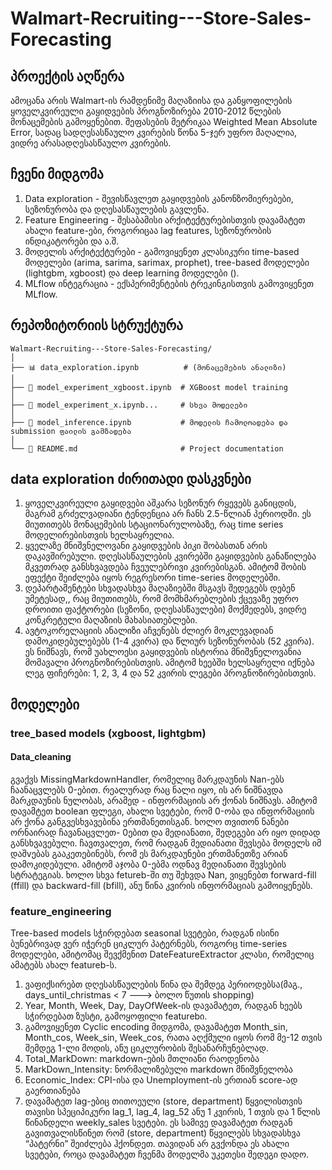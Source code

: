 # Walmart-Recruiting---Store-Sales-Forecasting

## პროექტის აღწერა
ამოცანა არის Walmart-ის რამდენიმე მაღაზიისა და განყოფილების ყოველკვირეული გაყიდვების პროგნოზირება 2010-2012 წლების მონაცემების გამოყენებით. შეფასების მეტრიკაა Weighted Mean Absolute Error, სადაც სადღესასწაულო კვირების წონა 5-ჯერ უფრო მაღალია, ვიდრე არასადღესასწაულო კვირების. 

## ჩვენი მიდგომა
1) Data exploration - შევისწავლეთ გაყიდვების კანონზომიერებები, სეზონურობა და დღესასწაულების გავლენა.
2) Feature Engineering - შესაბამისი არქიტექტურებისთვის დავამატეთ ახალი feature-ები, როგორიცაა lag features, სეზონურობის ინდიკატორები და ა.შ.
3) მოდელის არქიტექტურები - გამოვიყენეთ კლასიკური time-based მოდელები (arima, sarima, sarimax, prophet), tree-based მოდელები (lightgbm, xgboost) და deep learning მოდელები ().
4) MLflow ინტეგრაცია - ექსპერიმენტების ტრეკინგისთვის გამოვიყენეთ MLflow.

## რეპოზიტორიის სტრუქტურა



```text
Walmart-Recruiting---Store-Sales-Forecasting/
│
├── 📊 data_exploration.ipynb          # (მონაცემების ანალიზი)
│
├── 🤖 model_experiment_xgboost.ipynb  # XGBoost model training
│
├── 🤖 model_experiment_x.ipynb...     # სხვა მოდელები
│
├── 🚀 model_inference.ipynb           # მოდელის ჩამოლოადება და submission ფაილის გამზადება
│
└── 📝 README.md                       # Project documentation

```

## data exploration ძირითადი დასკვნები

1) ყოველკვირეული გაყიდვები აშკარა სეზონურ რყევებს განიცდის, მაგრამ გრძელვადიანი ტენდენცია არ ჩანს 2.5-წლიან პერიოდში. ეს მიუთითებს მონაცემების სტაციონარულობაზე, რაც time series მოდელირებისთვის ხელსაყრელია.
2) ყველაზე მნიშვნელოვანი გაყიდვების პიკი შობასთან არის დაკავშირებული. დღესასწაულების კვირებში გაყიდვების განაწილება მკვეთრად განსხვავდება ჩვეულებრივი კვირებისგან. ამიტომ შობის ეფექტი შეიძლება იყოს რეგრესორი time-series მოდელებში.
3) დეპარტამენტები სხვადასხვა მაღაზიებში მსგავს შედეგებს დებენ უმეტესად,, რაც მიუთითებს, რომ მომხმარებლების ქცევაზე უფრო დროითი ფაქტორები (სეზონი, დღესასწაულები) მოქმედებს, ვიდრე კონკრეტული მაღაზიის მახასიათებლები.
4) ავტოკორელაციის ანალიზი აჩვენებს ძლიერ მოკლევადიან დამოკიდებულებებს (1-4 კვირა) და წლიურ სეზონურობას (52 კვირა). ეს ნიშნავს, რომ უახლოესი გაყიდვების ისტორია მნიშვნელოვანია მომავალი პროგნოზირებისთვის. ამიტომ ხეებში ხელსაყრელი იქნება ლეგ ფიჩერები: 1, 2, 3, 4 და 52 კვირის ლეგები პროგნოზირებისთვის.

## მოდელები

### tree_based models (xgboost, lightgbm)

#### Data_cleaning
გვაქვს MissingMarkdownHandler, რომელიც მარკდაუნის Nan-ებს ჩაანაცვლებს 0-ებით. რეალურად რაც ნალი იყო, ის არ ნიშნავდა მარკდაუნის ნულობას, არამედ - ინფორმაციის არ ქონას ნიშნავს. ამიტომ დავამტეთ boolean ფლეგი, ახალი სვეტები, რომ 0-ობა და ინფორმაციის არ ქონა განგვესხვავებინა ერთმანეთისგან. ხოლო თვითონ ნანები ორნაირად ჩავანაცვლეთ- 0ებით და მედიანათი, შედეგები არ იყო დიდად განსხვავებული. ჩავთვალეთ, რომ რადგან მედიანათი შევსება მოდელს იმ დაშvებას გააკეთებინებს, რომ ეს მარკდაუნები ერთმანეთზე არიან დამოკიდებული. ამიტომ აჯობა 0-ებმა ოდნავ მედიანათი შევსების სტრატეგიას. ხოლო სხვა fetureb-ში თუ შეხვდა Nan, ვიყენებთ forward-fill (ffill) და backward-fill (bfill), ანუ წინა კვირის ინფორმაციას გამოიყენებს.

### feature_engineering 
Tree-based models სჭირდებათ  seasonal სვეტები, რადგან ისინი ბუნებრივად ვერ იჭერენ ციკლურ პატერნებს, როგორც time-series მოდელები, ამიტომაც შევქმენით DateFeatureExtractor კლასი, რომელიც ამატებს ახალ featureb-ს. 
1) ვაფიქსირებთ დღესასწაულების წინა და შემდეგ პერიოდებსა(მაგ., days_until_christmas < 7  ---> ბოლო წუთის shopping)
2) Year, Month, Week, Day, DayOfWeek-ის დავამატეთ, რადგან ხეებს სჭირდებათ ზუსტი, გამოყოფილი featurebი. 
3) გამოვიყენეთ Cyclic encoding მიდგომა, დავამატეთ Month_sin, Month_cos, Week_sin, Week_cos, რათა აღქმული იყოს რომ მე-12 თვის შემდეგ 1-ლი მოდის, ანუ ციკლურობის შესანარჩუნებლად. 
4) Total_MarkDown: markdown-ების მთლიანი რაოდენობა
5) MarkDown_Intensity: ნორმალიზებული markdown მნიშვნელობა
6) Economic_Index: CPI-ისა და Unemployment-ის ერთიან  score-ად გაერთიანება
7) დავამატეთ lag-ებიც თითოეული (store, department) წყვილისთვის თავისი სპეციპიკური lag_1, lag_4, lag_52 ანუ 1 კვირის, 1 თვის და 1 წლის წინანდელი weekly_sales სვეტები. ეს სამივე დავამატეთ რადგან გავითვალისწინეთ რომ (store, department) წყვილებს სხვადასხვა “პატერნი” შეიძლება ჰქონდეთ. თავიდან არ გვქონდა ეს ახალი სვეტები, როცა დავამატეთ ჩვენმა მოდელმა უკეთესი შედეგი დადო.




